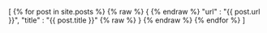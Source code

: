 [
    {% for post in site.posts %}
        {% raw  %} { {% endraw  %}
            "url" : "{{ post.url }}",
            "title" : "{{ post.title }}"
        {% raw  %} } {% endraw  %}
    {% endfor %}
]